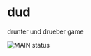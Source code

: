# dud
drunter und drueber game 

![MAIN status](https://github.com/lewineder/dud/actions/workflows/scala.yml/badge.svg?branch=main)
